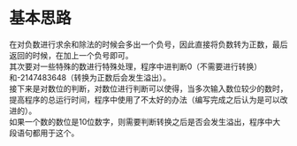 # 基本思路
在对负数进行求余和除法的时候会多出一个负号，因此直接将负数转为正数，最后返回的时候，在加上一个负号即可。<br>
其次要对一些特殊的数进行特殊处理，程序中进判断0（不需要进行转换）和-2147483648（转换为正数后会发生溢出）。<br>
接下来是对数位的判断，对数位进行判断可以使得，当多次输入数位较少的数时，提高程序的总运行时间，程序中使用了不太好的办法（编写完成之后认为是可以改进的）。<br>
如果一个数的数位是10位数字，则需要判断转换之后是否会发生溢出，程序中大段语句都用于这个。
